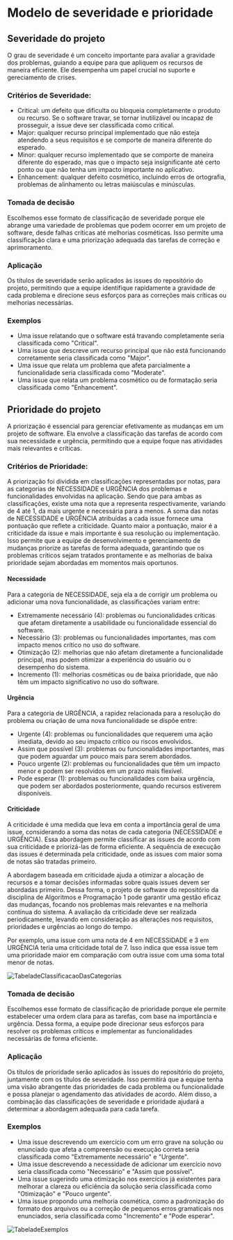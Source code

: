 # Modelo de severidade e prioridade 

## Severidade do projeto
O grau de severidade é um conceito importante para avaliar a gravidade dos problemas, guiando a equipe para que apliquem os recursos de maneira eficiente. Ele desempenha um papel crucial no suporte e gereciamento de crises.

### Critérios de Severidade:

- Critical: um defeito que dificulta ou bloqueia completamente o produto ou recurso. Se o software travar, se tornar inutilizável ou incapaz de prosseguir, a issue deve ser classificada como critical.
- Major: qualquer recurso principal implementado que não esteja atendendo a seus requisitos e se comporte de maneira diferente do esperado.
- Minor: qualquer recurso implementado que se comporte de maneira diferente do esperado, mas que o impacto seja insignificante até certo ponto ou que não tenha um impacto importante no aplicativo.
- Enhancement: qualquer defeito cosmético, incluindo erros de ortografia, problemas de alinhamento ou letras maiúsculas e minúsculas.

### Tomada de decisão
Escolhemos esse formato de classificação de severidade porque ele abrange uma variedade de problemas que podem ocorrer em um projeto de software, desde falhas críticas até melhorias cosméticas. Isso permite uma classificação clara e uma priorização adequada das tarefas de correção e aprimoramento.

### Aplicação
Os títulos de severidade serão aplicados às issues do repositório do projeto, permitindo que a equipe identifique rapidamente a gravidade de cada problema e direcione seus esforços para as correções mais críticas ou melhorias necessárias.

### Exemplos
- Uma issue relatando que o software está travando completamente seria classificada como "Critical".
- Uma issue que descreve um recurso principal que não está funcionando corretamente seria classificada como "Major".
- Uma issue que relata um problema que afeta parcialmente a funcionalidade seria classificada como "Moderate".
- Uma issue que relata um problema cosmético ou de formatação seria classificada como "Enhancement".

## Prioridade do projeto
A priorização é essencial para gerenciar efetivamente as mudanças em um projeto de software. Ela envolve a classificação das tarefas de acordo com sua necessidade e urgência, permitindo que a equipe foque nas atividades mais relevantes e críticas.

### Critérios de Prioridade:
A priorização foi dividida em classificações representadas por notas, para as categorias de NECESSIDADE e URGÊNCIA dos problemas e funcionalidades envolvidas na aplicação. Sendo que para ambas as classificações, existe uma nota que a representa respectivamente, variando de 4 até 1, da mais urgente e necessária para a menos. A soma das notas de NECESSIDADE e URGÊNCIA atribuídas a cada issue fornece uma pontuação que reflete a criticidade. Quanto maior a pontuação, maior é a criticidade da issue e mais importante é sua resolução ou implementação. Isso permite que a equipe de desenvolvimento e gerenciamento de mudanças priorize as tarefas de forma adequada, garantindo que os problemas críticos sejam tratados prontamente e as melhorias de baixa prioridade sejam abordadas em momentos mais oportunos.

#### Necessidade
Para a categoria de NECESSIDADE, seja ela a de corrigir um problema ou adicionar uma nova funcionalidade, as classificações variam entre:

- Extremamente necessário (4): problemas ou funcionalidades críticas que afetam diretamente a usabilidade ou funcionalidade essencial do software.
- Necessário (3): problemas ou funcionalidades importantes, mas com impacto menos crítico no uso do software.
- Otimização (2): melhorias que não afetam diretamente a funcionalidade principal, mas podem otimizar a experiência do usuário ou o desempenho do sistema.
- Incremento (1): melhorias cosméticas ou de baixa prioridade, que não têm um impacto significativo no uso do software.

#### Urgência
Para a categoria de URGÊNCIA, a rapidez relacionada para a resolução do problema ou criação de uma nova funcionalidade se dispõe entre:

- Urgente (4): problemas ou funcionalidades que requerem uma ação imediata, devido ao seu impacto crítico ou riscos envolvidos.
- Assim que possível (3): problemas ou funcionalidades importantes, mas que podem aguardar um pouco mais para serem abordados.
- Pouco urgente (2): problemas ou funcionalidades que têm um impacto menor e podem ser resolvidos em um prazo mais flexível.
- Pode esperar (1): problemas ou funcionalidades com baixa urgência, que podem ser abordados posteriormente, quando recursos estiverem disponíveis.

#### Criticidade 

A criticidade é uma medida que leva em conta a importância geral de uma issue, considerando a soma das notas de cada categoria (NECESSIDADE e URGÊNCIA). Essa abordagem permite classificar as issues de acordo com sua criticidade e priorizá-las de forma eficiente. A sequência de execução das issues é determinada pela criticidade, onde as issues com maior soma de notas são tratadas primeiro.

A abordagem baseada em criticidade ajuda a otimizar a alocação de recursos e a tomar decisões informadas sobre quais issues devem ser abordadas primeiro. Dessa forma, o projeto de software do repositório da disciplina de Algoritmos e Programação 1 pode garantir uma gestão eficaz das mudanças, focando nos problemas mais relevantes e na melhoria contínua do sistema. A avaliação da criticidade deve ser realizada periodicamente, levando em consideração as alterações nos requisitos, prioridades e urgências ao longo do tempo.

Por exemplo, uma issue com uma nota de 4 em NECESSIDADE e 3 em URGÊNCIA teria uma criticidade total de 7. Isso indica que essa issue tem uma prioridade maior em comparação com outra issue com uma soma total menor de notas.

![TabeladeClassificacaoDasCategorias](https://github.com/EngSoft-UFMS/documentation/assets/127704416/717a839c-f7e6-4abe-962d-dbe506b2726a)

### Tomada de decisão
Escolhemos esse formato de classificação de prioridade porque ele permite estabelecer uma ordem clara para as tarefas, com base na importância e urgência. Dessa forma, a equipe pode direcionar seus esforços para resolver os problemas críticos e implementar as funcionalidades necessárias de forma eficiente.

### Aplicação
Os títulos de prioridade serão aplicados às issues do repositório do projeto, juntamente com os títulos de severidade. Isso permitirá que a equipe tenha uma visão abrangente das prioridades de cada problema ou funcionalidade e possa planejar o agendamento das atividades de acordo. Além disso, a combinação das classificações de severidade e prioridade ajudará a determinar a abordagem adequada para cada tarefa.
 
### Exemplos
- Uma issue descrevendo um exercício com um erro grave na solução ou enunciado que afeta a compreensão ou execução correta seria classificada como "Extremamente necessário" e "Urgente".
- Uma issue descrevendo a necessidade de adicionar um exercício novo seria classificada como "Necessário" e "Assim que possível".
- Uma issue sugerindo uma otimização nos exercícios já existentes para melhorar a clareza ou eficiência da solução seria classificada como "Otimização" e "Pouco urgente".
- Uma issue propondo uma melhoria cosmética, como a padronização do formato dos arquivos ou a correção de pequenos erros gramaticais nos enunciados, seria classificada como "Incremento" e "Pode esperar".

![TabeladeExemplos](https://github.com/EngSoft-UFMS/documentation/assets/127704416/2857e02e-64ee-410c-8398-ad81fe8100d1)
